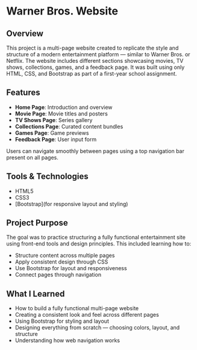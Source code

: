 # Warner Bros. Website 

## Overview
This project is a multi-page website created to replicate the style and structure of a modern entertainment platform — similar to Warner Bros. or Netflix. The website includes different sections showcasing movies, TV shows, collections, games, and a feedback page. It was built using only HTML, CSS, and Bootstrap as part of a first-year school assignment.

## Features
-  **Home Page**: Introduction and overview
-  **Movie Page**: Movie titles and posters
- **TV Shows Page**: Series gallery
-  **Collections Page**: Curated content bundles
-  **Games Page**: Game previews
- **Feedback Page**: User input form

Users can navigate smoothly between pages using a top navigation bar present on all pages.

## Tools & Technologies
- HTML5
- CSS3
- [Bootstrap](for responsive layout and styling)

## Project Purpose
The goal was to practice structuring a fully functional entertainment site using front-end tools and design principles. This included learning how to:
- Structure content across multiple pages
- Apply consistent design through CSS
- Use Bootstrap for layout and responsiveness
- Connect pages through navigation

##  What I Learned
- How to build a fully functional multi-page website
- Creating a consistent look and feel across different pages
- Using Bootstrap for styling and layout
- Designing everything from scratch — choosing colors, layout, and structure
- Understanding how web navigation works

## 

